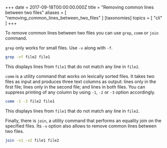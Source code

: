 +++
date = 2017-09-18T00:00:00.000Z
title = "Removing common lines between two files"
aliases = [
  "removing_common_lines_between_two_files"
]
[taxonomies]
topics = [ "cli" ]
+++

To remove common lines between two files you can use `grep`, `comm` or `join` command.

`grep` only works for small files. Use `-v` along with `-f`.

```bash
grep -vf file2 file1
```

This displays lines from `file1` that do not match any line in `file2`.

`comm` is a utility command that works on lexically sorted files. It takes two files as input and produces three text columns as output: lines only in the first file; lines only in the second file; and lines in both files. You can suppress printing of any column by using `-1`, `-2` or `-3` option accordingly.

```bash
comm -1 -3 file2 file1
```

This displays lines from `file1` that do not match any line in `file2`.

Finally, there is `join`, a utility command that performs an equality join on the specified files. Its `-v` option also allows to remove common lines between two files.

```bash
join -v1 -v2 file1 file2
```

